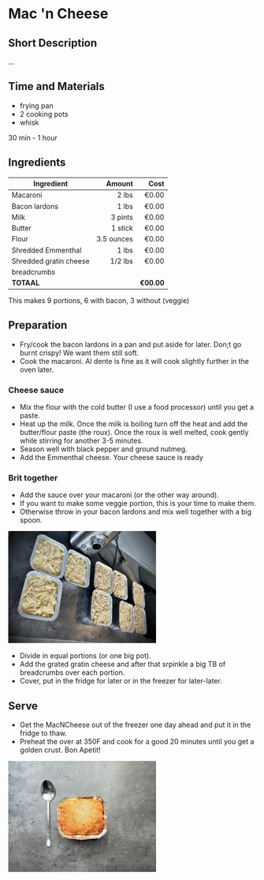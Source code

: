 # Mac 'n Cheese
## Short Description
...

## Time and Materials
* frying pan
* 2 cooking pots
* whisk

30 min - 1 hour

## Ingredients
| Ingredient | Amount | Cost |
|----------|-------------:|------:|
| Macaroni | 2 lbs | €0.00 |
| Bacon lardons | 1 lbs | €0.00 |
| Milk | 3 pints | €0.00 |
| Butter | 1 stick | €0.00 |
| Flour | 3.5 ounces | €0.00 |
| Shredded Emmenthal | 1 lbs | €0.00 |
| Shredded gratin cheese | 1/2 lbs | €0.00 |
| breadcrumbs | | |
| **TOTAAL** || **€00.00** |

This makes 9 portions, 6 with bacon, 3 without (veggie)

## Preparation
* Fry/cook the bacon lardons in a pan and put aside for later. Don;t go burnt crispy! We want them still soft.
* Cook the macaroni. Al dente is fine as it will cook slightly further in the oven later.

### Cheese sauce
* Mix the flour with the cold butter (I use a food processor) until you get a paste.
* Heat up the milk. Once the milk is boiling turn off the heat and add the butter/flour paste (the roux). Once the roux is well melted, cook gently while stirring for another 3-5 minutes.
* Season well with black pepper and ground nutmeg.
* Add the Emmenthal cheese. Your cheese sauce is ready

### Brit together
* Add the sauce over your macaroni (or the other way around).
* If you want to make some veggie portion, this is your time to make them.
* Otherwise throw in your bacon lardons and mix well together with a big spoon.

<img src="/Assets/Pictures/MacNCheese_porties.png" width="300">

* Divide in equal portions (or one big pot).
* Add the grated gratin cheese and after that srpinkle a big TB of breadcrumbs over each portion.
* Cover, put in the fridge for later or in the freezer for later-later.

## Serve
* Get the MacNCheese out of the freezer one day ahead and put it in the fridge to thaw.
* Preheat the over at 350F and cook for a good 20 minutes until you get a golden crust. Bon Apetit!

<img src="/Assets/Pictures/MacNCheese_cooked.png" width="300">

